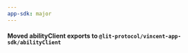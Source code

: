 ```yaml
---
app-sdk: major
---
```


#### Moved abilityClient exports to `@lit-protocol/vincent-app-sdk/abilityClient`
